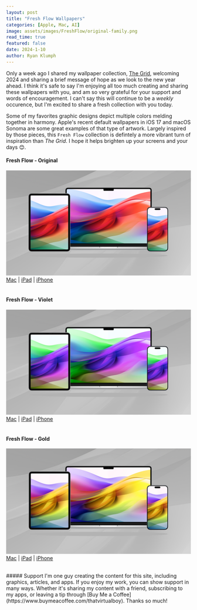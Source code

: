 ```yaml
---
layout: post
title: "Fresh Flow Wallpapers"
categories: [Apple, Mac, AI]
image: assets/images/FreshFlow/original-family.png
read_time: true
featured: false
date: 2024-1-10
author: Ryan Klumph
---
```


Only a week ago I shared my wallpaper collection, [The Grid](https://thatvirtualboy.com/new-years-wallpapers/), welcoming 2024 and sharing a brief message of hope as we look to the new year ahead. I think it's safe to say I'm enjoying all too much creating and sharing these wallpapers with you, and am so very grateful for your support and words of encouragement. I can't say this will continue to be a *weekly* occurence, but I'm excited to share a fresh collection with you today.  

Some of my favorites graphic designs depict multiple colors melding together in harmony. Apple's recent default wallpapers in iOS 17 and macOS Sonoma are some great examples of that type of artwork. Largely inspired by those pieces, this  `Fresh Flow`  collection is defintely a more vibrant turn of inspiration than *The Grid*. I hope it helps brighten up your screens and your days 😊.

#### Fresh Flow - Original
![Fresh Flow Original Wallpaper Family](/assets/images/FreshFlow/original-family.png)  
[Mac](/assets/images/FreshFlow/original-mac.png) | [iPad](/assets/images/FreshFlow/original-ipad.png) | [iPhone](/assets/images/FreshFlow/original-iphone.png)
<br>
<br>

#### Fresh Flow - Violet
![Fresh Flow Purple Wallpaper Family](/assets/images/FreshFlow/violet-family.png)  
[Mac](/assets/images/FreshFlow/violet-mac.png) | [iPad](/assets/images/FreshFlow/violet-ipad.png) | [iPhone](/assets/images/FreshFlow/violet-iphone.png)
<br>
<br>

#### Fresh Flow - Gold
![Fresh Flow Gold Wallpaper Family](/assets/images/FreshFlow/gold-family.png)  
[Mac](/assets/images/FreshFlow/gold-mac.png) | [iPad](/assets/images/FreshFlow/gold-ipad.png) | [iPhone](/assets/images/TheGrid/FreshFlow/gold-iphone.png)  

<br>
##### Support
I'm one guy creating the content for this site, including graphics, articles, and apps. If you enjoy my work, you can show support in many ways. Whether it's sharing my content with a friend, subscribing to my apps, or leaving a tip through [Buy Me a Coffee](https://www.buymeacoffee.com/thatvirtualboy). Thanks so much!